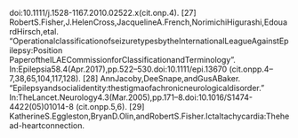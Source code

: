 doi:10.1111/j.1528-1167.2010.02522.x(cit.onp.4).
[27] RobertS.Fisher,J.HelenCross,JacquelineA.French,NorimichiHigurashi,EdouardHirsch,etal.
“OperationalclassificationofseizuretypesbytheInternationalLeagueAgainstEpilepsy:Position
PaperoftheILAECommissionforClassificationandTerminology”.
In:Epilepsia58.4(Apr.2017),pp.522–530.doi:10.1111/epi.13670
(cit.onpp.4–7,38,65,104,117,128).
[28] AnnJacoby,DeeSnape,andGusABaker.
“Epilepsyandsocialidentity:thestigmaofachronicneurologicaldisorder.”
In:TheLancet.Neurology4.3(Mar.2005),pp.171–8.doi:10.1016/S1474-4422(05)01014-8
(cit.onpp.5,6).
[29] KatherineS.Eggleston,BryanD.Olin,andRobertS.Fisher.Ictaltachycardia:Thehead-heartconnection.